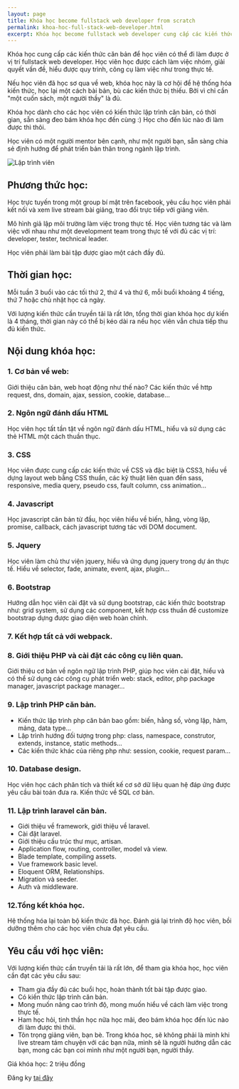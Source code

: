 ```yaml
---
layout: page
title: Khóa học become fullstack web developer from scratch
permalink: khoa-hoc-full-stack-web-developer.html
excerpt: Khóa học become fullstack web developer cung cấp các kiến thức căn bản để học viên có thể đi làm được ở vị trí fullstack web developer. Học viên học được cách làm việc nhóm, giải quyết vấn đề, hiểu được quy trình, công cụ làm việc như trong thực tế.
---
```


Khóa học cung cấp các kiến thức căn bản để học viên có thể đi làm được ở vị trí fullstack web developer. Học viên học được cách làm việc nhóm, giải quyết vấn đề, hiểu được quy trình, công cụ làm việc như trong thực tế.

Nếu học viên đã học sơ qua về web, khóa học này là cơ hội để hệ thống hóa kiến thức, học lại một cách bài bản, bù các kiến thức bị thiếu. Bởi vì chỉ cần "một cuốn sách, một người thầy" là đủ.

Khóa học dành cho các học viên có kiến thức lập trình căn bản, có thời gian, sẵn sàng đeo bám khóa học đến cùng :) Học cho đến lúc nào đi làm được thì thôi.

Học viên có một người mentor bên cạnh, như một người bạn, sẵn sàng chia sẻ định hướng để phát triển bản thân trong ngành lập trình.

![Lập trình viên](images/lap-trinh-vien.png)

## Phương thức học:

Học trực tuyến trong một group bí mật trên facebook, yêu cầu học viên phải kết nối và xem live stream bài giảng, trao đổi trực tiếp với giảng viên.

Mô hình giả lập môi trường làm việc trong thực tế. Học viên tương tác và làm việc với nhau như một development team trong thực tế với đủ các vị trí: developer, tester, technical leader.

Học viên phải làm bài tập được giao một cách đầy đủ.

## Thời gian học:

Mỗi tuần 3 buổi vào các tối thứ 2, thứ 4 và thứ 6, mỗi buổi khoảng 4 tiếng, thứ 7 hoặc chủ nhật học cả ngày.

Với lượng kiến thức cần truyền tải là rất lớn, tổng thời gian khóa học dự kiến là 4 tháng, thời gian này có thể bị kéo dài ra nếu học viên vẫn chưa tiếp thu đủ kiến thức.

## Nội dung khóa học:

### 1. Cơ bản về web:

Giới thiệu căn bản, web hoạt động như thế nào? Các kiến thức về http request, dns, domain, ajax, session, cookie, database…

### 2. Ngôn ngữ đánh dấu HTML

Học viên học tất tần tật về ngôn ngữ đánh dấu HTML, hiểu và sử dụng các thẻ HTML một cách thuần thục.

### 3. CSS

Học viên được cung cấp các kiến thức về CSS và đặc biệt là CSS3, hiểu về dựng layout web bằng CSS thuần, các kỹ thuật liên quan đến sass, responsive, media query, pseudo css, fault column, css animation…

### 4. Javascript

Học javascript căn bản từ đầu, học viên hiểu về biến, hằng, vòng lặp, promise, callback, cách javascript tương tác với DOM document.

### 5. Jquery

Học viên làm chủ thư viện jquery, hiểu và ứng dụng jquery trong dự án thực tế. Hiểu về selector, fade, animate, event, ajax, plugin…

### 6. Bootstrap

Hướng dẫn học viên cài đặt và sử dụng bootstrap, các kiến thức bootstrap như: grid system, sử dụng các component, kết hợp css thuần để customize bootstrap dựng được giao diện web hoàn chỉnh.

### 7. Kết hợp tất cả với webpack.

### 8. Giới thiệu PHP và cài đặt các công cụ liên quan.

Giới thiệu cơ bản về ngôn ngữ lập trình PHP, giúp học viên cài đặt, hiểu và có thể sử dụng các công cụ phát triển web: stack, editor, php package manager, javascript package manager...

### 9. Lập trình PHP căn bản.

- Kiến thức lập trình php căn bản bao gồm: biến, hằng số, vòng lặp, hàm, mảng, data type…
- Lập trình hướng đối tượng trong php: class, namespace, construtor, extends, instance, static methods...
- Các kiến thức khác của riêng php như: session, cookie, request param...

### 10. Database design.

Học viên học cách phân tích và thiết kế cơ sở dữ liệu quan hệ đáp ứng được yêu cầu bài toán đưa ra. Kiến thức về SQL cơ bản.

### 11. Lập trình laravel căn bản.

- Giới thiệu về framework, giới thiệu về laravel.
- Cài đặt laravel.
- Giới thiệu cấu trúc thư mục, artisan.
- Application flow, routing, controller, model và view.
- Blade template, compiling assets.
- Vue framework basic level.
- Eloquent ORM, Relationships.
- Migration và seeder.
- Auth và middleware.

### 12.Tổng kết khóa học.

Hệ thống hóa lại toàn bộ kiến thức đã học. Đánh giá lại trình độ học viên, bồi dưỡng thêm cho các học viên chưa đạt yêu cầu.

## Yêu cầu với học viên:

Với lượng kiến thức cần truyền tải là rất lớn, để tham gia khóa học, học viên cần đạt các yêu cầu sau:

- Tham gia đầy đủ các buổi học, hoàn thành tốt bài tập được giao.
- Có kiến thức lập trình căn bản.
- Mong muốn nâng cao trình độ, mong muốn hiểu về cách làm việc trong thực tế.
- Ham học hỏi, tinh thần học nữa học mãi, đeo bám khóa học đến lúc nào đi làm được thì thôi.
- Tôn trọng giảng viên, bạn bè. Trong khóa học, sẽ không phải là mình khi live stream tám chuyện với các bạn nữa, mình sẽ là người hướng dẫn các bạn, mong các bạn coi mình như một người bạn, người thầy.

Giá khóa học: 2 triệu đồng

Đăng ky [tại đây](https://www.facebook.com/laptrinhcuocsongdotcom)

